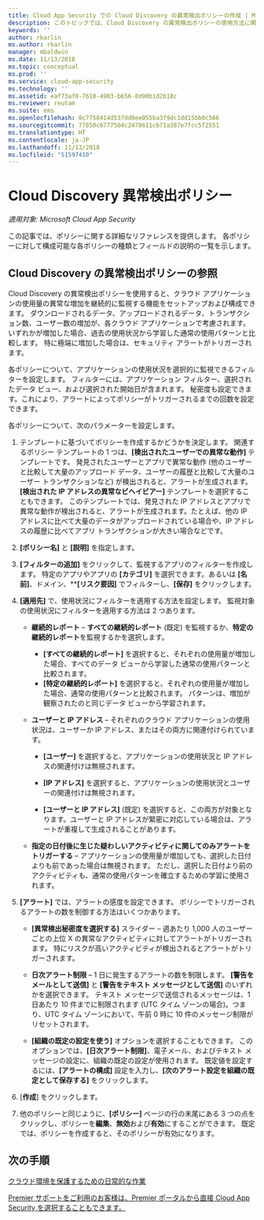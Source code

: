 ```yaml
---
title: Cloud App Security での Cloud Discovery の異常検出ポリシーの作成 | Microsoft ドキュメント
description: このトピックでは、Cloud Discovery の異常検出ポリシーの使用方法に関する情報を提供します。
keywords: ''
author: rkarlin
ms.author: rkarlin
manager: mbaldwin
ms.date: 11/13/2018
ms.topic: conceptual
ms.prod: ''
ms.service: cloud-app-security
ms.technology: ''
ms.assetid: eaf73af0-7610-4903-b656-8d90b1d2b18c
ms.reviewer: reutam
ms.suite: ems
ms.openlocfilehash: 0c7758414d537dd0ee055ba3f9dc1dd15bb0c566
ms.sourcegitcommit: 77850c6777504c2478611cb71a387e7fcc5f2551
ms.translationtype: HT
ms.contentlocale: ja-JP
ms.lasthandoff: 11/13/2018
ms.locfileid: "51597410"
---
```

# <a name="cloud-discovery-anomaly-detection-policy"></a>Cloud Discovery 異常検出ポリシー

*適用対象: Microsoft Cloud App Security*

この記事では、ポリシーに関する詳細なリファレンスを提供します。 各ポリシーに対して構成可能な各ポリシーの種類とフィールドの説明の一覧を示します。  
  
## <a name="cloud-discovery-anomaly-detection-policy-reference"></a>Cloud Discovery の異常検出ポリシーの参照
  
Cloud Discovery の異常検出ポリシーを使用すると、クラウド アプリケーションの使用量の異常な増加を継続的に監視する機能をセットアップおよび構成できます。 ダウンロードされるデータ、アップロードされるデータ、トランザクション数、ユーザー数の増加が、各クラウド アプリケーションで考慮されます。 いずれかが増加した場合、過去の使用状況から学習した通常の使用パターンと比較します。 特に極端に増加した場合は、セキュリティ アラートがトリガーされます。  
 
各ポリシーについて、アプリケーションの使用状況を選択的に監視できるフィルターを設定します。 フィルターには、アプリケーション フィルター、選択されたデータ ビュー、および選択された開始日が含まれます。 秘密度も設定できます。これにより、アラートによってポリシーがトリガーされるまでの回数を設定できます。  

各ポリシーについて、次のパラメーターを設定します。

1. テンプレートに基づいてポリシーを作成するかどうかを決定します。 関連するポリシー テンプレートの 1 つは、**[検出されたユーザーでの異常な動作]** テンプレートです。 発見されたユーザーとアプリで異常な動作 (他のユーザーと比較して大量のアップロード データ、ユーザーの履歴と比較して大量のユーザー トランザクションなど) が検出されると、アラートが生成されます。 **[検出された IP アドレスの異常なビヘイビアー]** テンプレートを選択することもできます。 このテンプレートでは、発見された IP アドレスとアプリで異常な動作が検出されると、アラートが生成されます。たとえば、他の IP アドレスに比べて大量のデータがアップロードされている場合や、IP アドレスの履歴に比べてアプリ トランザクションが大きい場合などです。 
 
2. **[ポリシー名]** と **[説明]** を指定します。  

3. <strong>[フィルターの追加]</strong> をクリックして、監視するアプリのフィルターを作成します。 
   特定のアプリやアプリの <strong>[カテゴリ]</strong> を選択できます。あるいは <strong>[名前]</strong>、ドメイン、**<strong>[リスク要因]</strong> でフィルターし、<strong>[保存]</strong> をクリックします。

4. **[適用先]** で、使用状況にフィルターを適用する方法を設定します。 監視対象の使用状況にフィルターを適用する方法は 2 つあります。  
  
    - **継続的レポート** – **すべての継続的レポート** (既定) を監視するか、**特定の継続的レポート**を監視するかを選択します。  
  
        - **[すべての継続的レポート]** を選択すると、それぞれの使用量が増加した場合、すべてのデータ ビューから学習した通常の使用パターンと比較されます。  
        - **[特定の継続的レポート]** を選択すると、それぞれの使用量が増加した場合、通常の使用パターンと比較されます。 パターンは、増加が観察されたのと同じデータ ビューから学習されます。  
  
    - **ユーザーと IP アドレス** – それぞれのクラウド アプリケーションの使用状況は、ユーザーか IP アドレス、またはその両方に関連付けられています。  
  
        - **[ユーザー]** を選択すると、アプリケーションの使用状況と IP アドレスの関連付けは無視されます。  
  
        - **[IP アドレス]** を選択すると、アプリケーションの使用状況とユーザーの関連付けは無視されます。  
  
        - **[ユーザーと IP アドレス]** (既定) を選択すると、この両方が対象となります。ユーザーと IP アドレスが緊密に対応している場合は、アラートが重複して生成されることがあります。

    - **指定の日付後に生じた疑わしいアクティビティに関してのみアラートをトリガーする** – アプリケーションの使用量が増加しても、選択した日付よりも前であった場合は無視されます。 ただし、選択した日付より前のアクティビティも、通常の使用パターンを確立するための学習に使用されます。  
  
5. **[アラート]** では、アラートの感度を設定できます。 ポリシーでトリガーされるアラートの数を制御する方法はいくつかあります。  
  
    - **[異常検出秘密度を選択する]** スライダー – 週あたり 1,000 人のユーザーごとの上位 X の異常なアクティビティに対してアラートがトリガーされます。 特にリスクが高いアクティビティが検出されるとアラートがトリガーされます。  
  
    - **日次アラート制限** – 1 日に発生するアラートの数を制限します。 **[警告をメールとして送信]** と **[警告をテキスト メッセージとして送信]** のいずれかを選択できます。 テキスト メッセージで送信されるメッセージは、1 日あたり 10 件までに制限されます (UTC タイム ゾーンの場合)。つまり、UTC タイム ゾーンにおいて、午前 0 時に 10 件のメッセージ制限がリセットされます。

    - **[組織の既定の設定を使う]** オプションを選択することもできます。 このオプションでは、**[日次アラート制限]**、電子メール、およびテキスト メッセージの設定に、組織の既定の設定が使用されます。 既定値を設定するには、**[アラートの構成]** 設定を入力し、**[次のアラート設定を組織の既定として保存する]** をクリックします。

6. [**作成**] をクリックします。

7. 他のポリシーと同じように、**[ポリシー]** ページの行の末尾にある 3 つの点をクリックし、ポリシーを**編集**、**無効**および**有効**にすることができます。 既定では、ポリシーを作成すると、そのポリシーが有効になります。

## <a name="next-steps"></a>次の手順  
[クラウド環境を保護するための日常的な作業](daily-activities-to-protect-your-cloud-environment.md)   

[Premier サポートをご利用のお客様は、Premier ポータルから直接 Cloud App Security を選択することもできます。](https://premier.microsoft.com/)  
  
  